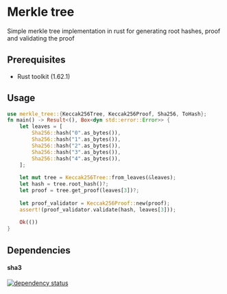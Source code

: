 # Merkle tree
Simple merkle tree implementation in rust for generating root hashes, 
proof and validating the proof

## Prerequisites
- Rust toolkit (1.62.1)

## Usage
```rust
use merkle_tree::{Keccak256Tree, Keccak256Proof, Sha256, ToHash};
fn main() -> Result<(), Box<dyn std::error::Error>> { 
    let leaves = [
        Sha256::hash("0".as_bytes()), 
        Sha256::hash("1".as_bytes()), 
        Sha256::hash("2".as_bytes()), 
        Sha256::hash("3".as_bytes()), 
        Sha256::hash("4".as_bytes()), 
    ];
    
    let mut tree = Keccak256Tree::from_leaves(&leaves);
    let hash = tree.root_hash()?;
    let proof = tree.get_proof(leaves[3])?;
    
    let proof_validator = Keccak256Proof::new(proof);
    assert!(proof_validator.validate(hash, leaves[3]));
    
    Ok(())
}
```

## Dependencies
#### sha3
[![dependency status](https://deps.rs/crate/sha3/0.10.1/status.svg)](https://deps.rs/crate/sha3/0.10.1)